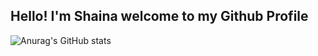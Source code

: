 ## Hello! I'm Shaina welcome to my Github Profile

![Anurag's GitHub stats](https://github-readme-stats.vercel.app/api?username=shainadeguzman&show_icons=true&theme=radical)
